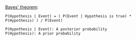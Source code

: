 
<a href="https://en.wikipedia.org/wiki/Bayes%27_theorem">Bayes' theorem<a/>:
```
P(Hypothesis | Event) = ( P(Event | Hypothesis is true) * P(Hypothesis) ) / P(Event)

P(Hypothesis | Event): A posterior probability
P(Hypothesis): A prior probability
```
